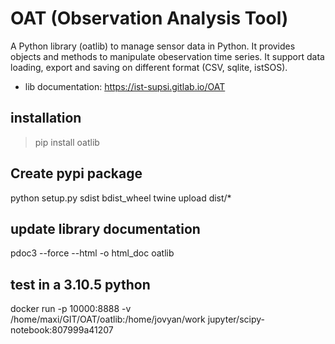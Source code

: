 # OAT (Observation Analysis Tool)


A Python library (oatlib) to manage sensor data in Python.
It provides objects and methods to manipulate 
obeservation time series. It support data loading, export and saving
on different format (CSV, sqlite, istSOS).

- lib documentation: https://ist-supsi.gitlab.io/OAT


## installation

> pip install oatlib

## Create pypi package

python setup.py sdist bdist_wheel
twine upload dist/*

## update library documentation

pdoc3 --force --html -o html_doc  oatlib

## test in a 3.10.5 python
docker run -p 10000:8888 -v /home/maxi/GIT/OAT/oatlib:/home/jovyan/work jupyter/scipy-notebook:807999a41207